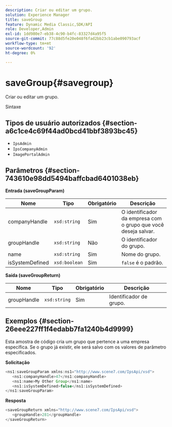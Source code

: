 ```yaml
---
description: Criar ou editar um grupo.
solution: Experience Manager
title: saveGroup
feature: Dynamic Media Classic,SDK/API
role: Developer,Admin
exl-id: 1dd980e7-eb38-4c90-b4fc-83327d4a95f5
source-git-commit: 77c88d5fe20e048f6fad2bb23cb1abe090793acf
workflow-type: tm+mt
source-wordcount: '92'
ht-degree: 0%

---
```


# saveGroup{#savegroup}

Criar ou editar um grupo.

Sintaxe

## Tipos de usuário autorizados {#section-a6c1ce4c69f44ad0bcd41bbf3893bc45}

* `IpsAdmin`
* `IpsCompanyAdmin`
* `ImagePortalAdmin`

## Parâmetros {#section-743610e98dd5494baffcbad6401038eb}

**Entrada (saveGroupParam)**

| Nome | Tipo | Obrigatório | Descrição |
|---|---|---|---|
| companyHandle | `xsd:string` | Sim | O identificador da empresa com o grupo que você deseja salvar. |
| groupHandle | `xsd:string` | Não | O identificador do grupo. |
| name | `xsd:string` | Sim | Nome do grupo. |
| isSystemDefined | `xsd:boolean` | Sim | `false` é o padrão. |

**Saída (saveGroupReturn)**

| Nome | Tipo | Obrigatório | Descrição |
|---|---|---|---|
| groupHandle | `xsd:string` | Sim | Identificador de grupo. |

## Exemplos {#section-26eee227ff1f4edabb7fa1240b4d9999}

Esta amostra de código cria um grupo que pertence a uma empresa específica. Se o grupo já existir, ele será salvo com os valores de parâmetro especificados.

**Solicitação**

```java
<ns1:saveGroupParam xmlns:ns1="http://www.scene7.com/IpsApi/xsd">
   <ns1:companyHandle>47</ns1:companyHandle>
   <ns1:name>My Other Group</ns1:name>
   <ns1:isSystemDefined>false</ns1:isSystemDefined>
</ns1:saveGroupParam>
```

**Resposta**

```java
<saveGroupReturn xmlns="http://www.scene7.com/IpsApi/xsd">
   <groupHandle>281</groupHandle>
</saveGroupReturn>
```
